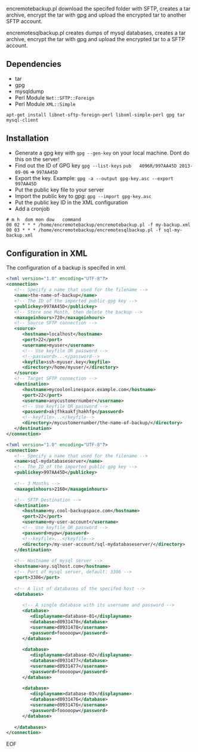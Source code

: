 encremotebackup.pl download the specifed folder with SFTP, creates 
a tar archive, encrypt the tar with gpg and upload the encrypted tar to another SFTP account.

encremotesqlbackup.pl creates dumps of mysql databases, creates 
a tar archive, encrypt the tar with gpg and upload the encrypted tar to a SFTP account.

Dependencies
------------
* tar
* gpg
* mysqldump
* Perl Module `Net::SFTP::Foreign`
* Perl Module `XML::Simple`

```
apt-get install libnet-sftp-foreign-perl libxml-simple-perl gpg tar mysql-client
```

Installation
------------
* Generate a gpg key with `gpg --gen-key` on your local machine. Dont do this on the server!
* Find out the ID of GPG key `gpg --list-keys` `pub   4096R/997AA45D 2013-09-06` => `997AA45D`
* Export the key. Example: `gpg -a --output gpg-key.asc --export 997AA45D`
* Put the public key file to your server
* Import the public key to gpg: `gpg --import gpg-key.asc`
* Put the public key ID in the XML configuration
* Add a cronjob

```
# m h  dom mon dow   command
00 02 * * * /home/encremotebackup/encremotebackup.pl -f my-backup.xml
00 03 * * * /home/encremotebackup/encremotesqlbackup.pl -f sql-my-backup.xml
```

Configuration in XML
--------------------
The configuration of a backup is specifed in xml.
```xml
<?xml version="1.0" encoding="UTF-8"?>
<connection>
   <!-- Specify a name that used for the filename -->
   <name>the-name-of-backup</name>
   <!-- The ID of the imported public gpg key -->
   <publickey>997AA45D</publickey>
   <!-- Store one Month, then delete the backup -->
   <maxageinhours>720</maxageinhours>
   <!-- Source SFTP connection -->
   <source>
      <hostname>localhost</hostname>
      <port>22</port>
      <username>myuser</username>
      <!-- Use keyfile OR password -->
      <!--password>...</password-->
      <keyfile>ssh-myuser.key</keyfile>
      <directory>/home/myuser/</directory>
   </source>
   <!-- Target SFTP connection -->
   <destination>
      <hostname>mycoolonlinespace.example.com</hostname>
      <port>22</port>
      <username>anycustomernumber</username>
      <!-- Use keyfile OR password -->
      <password>akjfhkaakfjhakhfg</password>
      <!--keyfile>...</keyfile-->
      <directory>/mycustomernumber/the-name-of-backup/</directory>
   </destination>
</connection>
```

```xml
<?xml version="1.0" encoding="UTF-8"?>
<connection>
   <!-- Specify a name that used for the filename -->
   <name>sql-mydatabaseserver</name>
   <!-- The ID of the imported public gpg key -->
   <publickey>997AA45D</publickey>
   
   <!-- 3 Months -->
   <maxageinhours>2160</maxageinhours>

   <!-- SFTP Destination -->
   <destination>
      <hostname>my.cool-backupspace.com</hostname>
      <port>22</port>
      <username>my-user-account</username>
      <!-- Use keyfile OR password -->
      <password>mypw</password>
      <!--keyfile>...</keyfile-->
      <directory>/my-user-account/sql-mydatabaseserver/</directory>
   </destination>
   
   <!-- Hostname of mysql server -->
   <hostname>any.sqlhost.com</hostname>
   <!-- Port of mysql server, default: 3306 -->
   <port>3306</port>
   
   <!-- A list of databases of the specifed host -->
   <databases>
      
      <!-- A single database with its username and password -->
      <database>
         <displayname>database-01</displayname>
         <database>d0931478</database>
         <username>d0931478</username>
         <password>fooooopw</password>
      </database>
      
      <database>
         <displayname>database-02</displayname>
         <database>d0931477</database>
         <username>d0931477</username>
         <password>fooooopw</password>
      </database>
      
      <database>
         <displayname>database-03</displayname>
         <database>d0931476</database>
         <username>d0931476</username>
         <password>fooooopw</password>
      </database>
      
   </databases>
</connection>
```

EOF
